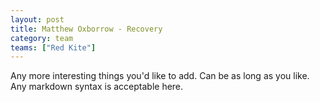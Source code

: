 ```yaml
---
layout: post
title: Matthew Oxborrow - Recovery
category: team
teams: ["Red Kite"]
---
```


Any more interesting things you'd like to add. Can be as long as you like. Any markdown syntax is acceptable here.
